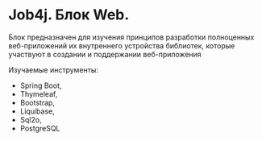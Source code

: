 # Job4j. Блок Web.

Блок предназначен для изучения
принципов разработки полноценных веб-приложений
их внутреннего устройства
библиотек, которые участвуют в создании и поддержании веб-приложения

Изучаемые инструменты: 
- Spring Boot, 
- Thymeleaf, 
- Bootstrap, 
- Liquibase, 
- Sql2o, 
- PostgreSQL